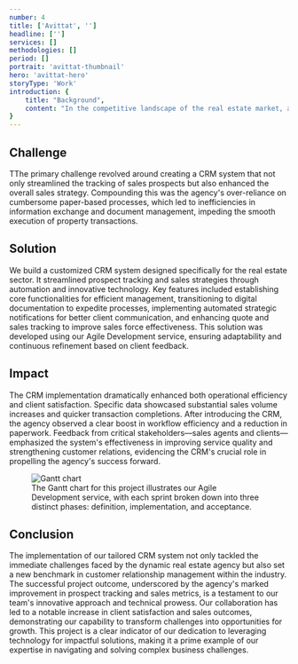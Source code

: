 ```yaml
---
number: 4
title: ['Avittat', '']
headline: ['']
services: []
methodologies: []
period: []
portrait: 'avittat-thumbnail'
hero: 'avittat-hero'
storyType: 'Work'
introduction: {
    title: "Background",
    content: "In the competitive landscape of the real estate market, a company embarked on a journey to redefine its sales and customer management strategy. Identifying key inefficiencies in tracking prospects and a reliance on outdated methods, the company envisioned harnessing technology to foster growth and enhance operational effectiveness. The project at the heart of this transformation was the development of a specialized CRM system, designed specifically to streamline the sales process and improve communication. This marked the company's first step towards digital modernization and achieving operational excellence."
}
---
```


<div>
    <h2>Challenge</h2>
    <p>TThe primary challenge revolved around creating a CRM system that not only streamlined the tracking of sales prospects but also enhanced the overall sales strategy. Compounding this was the agency's over-reliance on cumbersome paper-based processes, which led to inefficiencies in information exchange and document management, impeding the smooth execution of property transactions.</p>
</div>
<div>
    <h2>Solution</h2>
    <p>We build a customized CRM system designed specifically for the real estate sector. It streamlined prospect tracking and sales strategies through automation and innovative technology. Key features included establishing core functionalities for efficient management, transitioning to digital documentation to expedite processes, implementing automated strategic notifications for better client communication, and enhancing quote and sales tracking to improve sales force effectiveness. This solution was developed using our Agile Development service, ensuring adaptability and continuous refinement based on client feedback.</p>
</div>

<div>
    <h2>Impact</h2>
    <p>The CRM implementation dramatically enhanced both operational efficiency and client satisfaction. Specific data showcased substantial sales volume increases and quicker transaction completions. After introducing the CRM, the agency observed a clear boost in workflow efficiency and a reduction in paperwork. Feedback from critical stakeholders—sales agents and clients—emphasized the system's effectiveness in improving service quality and strengthening customer relations, evidencing the CRM's crucial role in propelling the agency's success forward.</p>
</div>

<div class="story_story__mainContent__gantt__TErEp">
    <figure>
        <img loading="lazy" src="/work/project-chart-en.svg" alt="Gantt chart"/>
        <figcaption class="story_story__mainContent__caption__IQRnS">The Gantt chart for this project illustrates our Agile Development service, with each sprint broken down into three distinct phases: definition, implementation, and acceptance.</figcaption>
    </figure>
</div>

<div>
    <h2>Conclusion</h2>
    <p>The implementation of our tailored CRM system not only tackled the immediate challenges faced by the dynamic real estate agency but also set a new benchmark in customer relationship management within the industry. The successful project outcome, underscored by the agency's marked improvement in prospect tracking and sales metrics, is a testament to our team's innovative approach and technical prowess. Our collaboration has led to a notable increase in client satisfaction and sales outcomes, demonstrating our capability to transform challenges into opportunities for growth. This project is a clear indicator of our dedication to leveraging technology for impactful solutions, making it a prime example of our expertise in navigating and solving complex business challenges.</p>
</div>